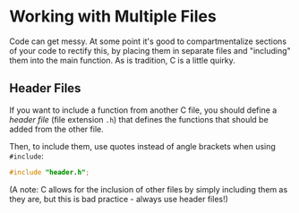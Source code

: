 # Working with Multiple Files

Code can get messy. At some point it's good to compartmentalize sections of your code to rectify this, by placing them in separate files and "including" them into the main function. As is tradition, C is a little quirky.

## Header Files

If you want to include a function from another C file, you should define a *header file* (file extension `.h`) that defines the functions that should be added from the other file.

Then, to include them, use quotes instead of angle brackets when using `#include`:

```c
#include "header.h";
```

(A note: C allows for the inclusion of other files by simply including them as they are, but this is bad practice - always use header files!)
